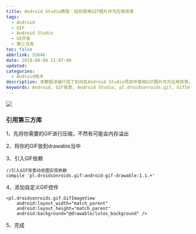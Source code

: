 ```yaml
---
title: Android Studio教程：如何使用GIF图片作为应用背景
tags:
  - Android
  - GIF
  - Android Studio
  - UI开发
  - 第三方库
toc: false
abbrlink: 53646
date: 2018-08-08 21:07:00
updated:
categories:
  - Android技术
description: 本教程详细介绍了如何在Android Studio项目中使用GIF图片作为应用背景。通过引入 pl.droidsonroids.gif:android-gif-drawable 第三方库和使用 GifImageView 控件，轻松实现动态背景效果。
keywords: Android, GIF背景, Android Studio, pl.droidsonroids.gif, GifImageView, 动态背景, Android UI, 第三方依赖
---
```

![](https://ws1.sinaimg.cn/large/e3bf8736ly1fypyrvuet2j22lo1qgnpj.jpg)

<!--more-->

### 引用第三方库

1、先将你需要的GIF进行压缩，不然有可能会内存溢出

2、将你的GIF放到drawable当中

3、引入GIF依赖

```
//引入GIF背景动态图实现依赖
compile 'pl.droidsonroids.gif:android-gif-drawable:1.1.+'
```


4、添加自定义GIF控件

```
<pl.droidsonroids.gif.GifImageView
    android:layout_width="match_parent"
    android:layout_height="match_parent"
    android:background="@drawable/lutos_background" /> 
```

5、完成